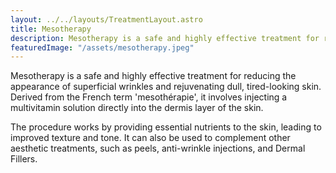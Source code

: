 ```yaml
---
layout: ../../layouts/TreatmentLayout.astro
title: Mesotherapy
description: Mesotherapy is a safe and highly effective treatment for reducing the appearance of superficial wrinkles and rejuvenating dull, tired-looking skin.
featuredImage: "/assets/mesotherapy.jpeg"
---
```


Mesotherapy is a safe and highly effective treatment for reducing the appearance of superficial wrinkles and rejuvenating dull, tired-looking skin. Derived from the French term 'mesothérapie', it involves injecting a multivitamin solution directly into the dermis layer of the skin.

The procedure works by providing essential nutrients to the skin, leading to improved texture and tone. It can also be used to complement other aesthetic treatments, such as peels, anti-wrinkle injections, and Dermal Fillers.
